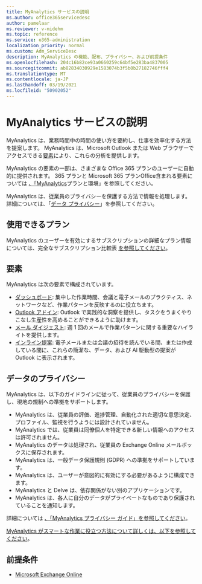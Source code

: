 ```yaml
---
title: MyAnalytics サービスの説明
ms.author: office365servicedesc
author: pamelaar
ms.reviewer: v-midehm
ms.topic: reference
ms.service: o365-administration
localization_priority: normal
ms.custom: Adm_ServiceDesc
description: MyAnalytics の機能、配布、プライバシー、および前提条件
ms.openlocfilehash: 204c16b82ce93a0660259c64bf5e283ba4837005
ms.sourcegitcommit: ab82834030929e1583074b3f5b0b27182746fff4
ms.translationtype: MT
ms.contentlocale: ja-JP
ms.lasthandoff: 03/19/2021
ms.locfileid: "50902052"
---
```

# <a name="myanalytics-service-description"></a>MyAnalytics サービスの説明

MyAnalytics は、業務時間中の時間の使い方を要約し、仕事を効率化する方法を提案します。 MyAnalytics は、Microsoft Outlook または Web ブラウザーでアクセスできる[要素](#elements)により、これらの分析を提供します。

MyAnalytics の要素の一部は、さまざまな Office 365 プランのユーザーに自動的に提供されます。 365 プランと Microsoft 365 プランOffice含まれる要素については [、「MyAnalytics](https://docs.microsoft.com/workplace-analytics/myanalytics/overview/plans-environments)プランと環境」を参照してください。  

MyAnalytics は、従業員のプライバシーを保護する方法で情報を処理します。 詳細については、「[データ プライバシー](#data-privacy)」を参照してください。

## <a name="available-plans"></a>使用できるプラン

MyAnalytics のユーザーを有効にするサブスクリプションの詳細なプラン情報については、完全なサブスクリプション比較表 [を参照してください](https://www.microsoft.com/microsoft-365/compare-microsoft-365-enterprise-plans)。

## <a name="elements"></a>要素

MyAnalytics は次の要素で構成されています。

* [ダッシュボード](https://docs.microsoft.com/workplace-analytics/myanalytics/use/dashboard-2): 集中した作業時間、会議と電子メールのプラクティス、ネットワークなど、作業パターンを反映するのに役立ちます。
* [Outlook アドイン](https://docs.microsoft.com/workplace-analytics/myanalytics/use/add-in): Outlook で実践的な洞察を提供し、タスクをうまくやりこなし生産性を高めることができるように助けます。
* [メール ダイジェスト](https://docs.microsoft.com/workplace-analytics/myanalytics/use/email-digest-2): 週 1 回のメールで作業パターンに関する重要なハイライトを提供します。
* [インライン提案](https://docs.microsoft.com/workplace-analytics/myanalytics/use/mya-notifications): 電子メールまたは会議の招待を読んでいる間、または作成している間に、これらの簡潔な、データ、および AI 駆動型の提案が Outlook に表示されます。

## <a name="data-privacy"></a>データのプライバシー

MyAnalytics は、以下のガイドラインに従って、従業員のプライバシーを保護し、現地の規制への準拠をサポートします。

* MyAnalytics は、従業員の評価、進捗管理、自動化された適切な意思決定、プロファイル、監視を行うようには設計されていません。
* MyAnalytics では、従業員は同僚個人を特定できる新しい情報へのアクセスは許可されません。
* MyAnalytics のデータは処理され、従業員の Exchange Online メールボックスに保存されます。
* MyAnalytics は、一般データ保護規則 (GDPR) への準拠をサポートしています。
* MyAnalytics は、ユーザーが意図的に有効にする必要があるように構成できます。
* MyAnalytics と Delve は、依存関係がない別のアプリケーションです。
* MyAnalytics は、各人に自分のデータがプライベートなものであり保護されていることを通知します。

詳細については [、「MyAnalytics プライバシー ガイド」を参照してください](https://docs.microsoft.com/workplace-analytics/myanalytics/overview/privacy-guide)。

[MyAnalytics がスマートな作業に役立つ方法について詳しくは、以下を参照してください](https://products.office.com/business/myanalytics-personal-analytics)。

## <a name="prerequisites"></a>前提条件

* [Microsoft Exchange Online](https://docs.microsoft.com/office365/servicedescriptions/exchange-online-service-description/exchange-online-service-description)
